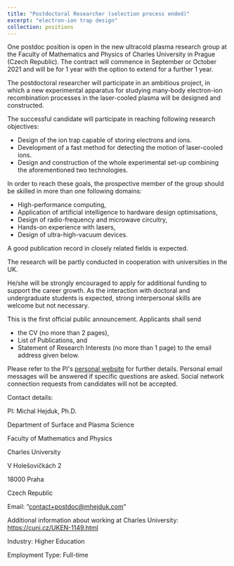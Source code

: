 ```yaml
---
title: "Postdoctoral Researcher (selection process ended)"
excerpt: "electron-ion trap design"
collection: positions
---
```


One postdoc position is open in the new ultracold plasma research group at the Faculty of Mathematics and Physics of Charles University in Prague (Czech Republic). The contract will commence in September or October 2021 and will be for 1 year with the option to extend for a further 1 year.

The postdoctoral researcher will participate in an ambitious project, in which a new experimental apparatus for studying many-body electron-ion recombination processes in the laser-cooled plasma will be designed and constructed.

The successful candidate will participate in reaching following research objectives:

* Design of the ion trap capable of storing electrons and ions.
* Development of a fast method for detecting the motion of laser-cooled ions.
* Design and construction of the whole experimental set-up combining the aforementioned two technologies.

In order to reach these goals, the prospective member of the group should be skilled in more than one following domains:

* High-performance computing,
* Application of artificial intelligence to hardware design optimisations,
* Design of radio-frequency and microwave circuitry,
* Hands-on experience with lasers,
* Design of ultra-high-vacuum devices.

A good publication record in closely related fields is expected.

The research will be partly conducted in cooperation with universities in the UK.

He/she will be strongly encouraged to apply for additional funding to support the career growth. As the interaction with doctoral and undergraduate students is expected, strong interpersonal skills are welcome but not necessary.

This is the first official public announcement. Applicants shall send
  * the CV (no more than 2 pages),
  * List of Publications, and
  * Statement of Research Interests (no more than 1 page)
to the email address given below.

Please refer to the PI's [personal website](https://mhejduk.com/posts/2021/03/for-postdocs/) for further details. Personal email messages will be answered if specific questions are asked. Social network connection requests from candidates will not be accepted.


Contact details:

PI: Michal Hejduk, Ph.D.

Department of Surface and Plasma Science

Faculty of Mathematics and Physics

Charles University

V Holešovičkách 2

18000 Praha

Czech Republic

Email: “contact+postdoc@mhejduk.com”

Additional information about working at Charles University: https://cuni.cz/UKEN-1149.html

Industry: Higher Education 

Employment Type: Full-time
